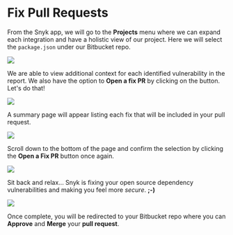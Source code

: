 # Fix Pull Requests

From the Snyk app, we will go to the **Projects** menu where we can expand each integration and have a holistic view of our project. Here we will select the `package.json` under our Bitbucket repo.

![](https://github.com/snyk/user-docs/tree/695c746d1b207ffdf923b84e4590d31b29e2cc73/docs/partner-workshops/.gitbook/assets/snyk-projects-01.png)

We are able to view additional context for each identified vulnerability in the report. We also have the option to **Open a fix PR** by clicking on the button. Let's do that!

![](https://github.com/snyk/user-docs/tree/695c746d1b207ffdf923b84e4590d31b29e2cc73/docs/partner-workshops/.gitbook/assets/snyk-pr-fix-01.png)

A summary page will appear listing each fix that will be included in your pull request.

![](https://github.com/snyk/user-docs/tree/695c746d1b207ffdf923b84e4590d31b29e2cc73/docs/partner-workshops/.gitbook/assets/snyk-pr-fix-02.png)

Scroll down to the bottom of the page and confirm the selection by clicking the **Open a Fix PR** button once again.

![](https://github.com/snyk/user-docs/tree/695c746d1b207ffdf923b84e4590d31b29e2cc73/docs/partner-workshops/.gitbook/assets/snyk-pr-fix-03.png)

Sit back and relax... Snyk is fixing your open source dependency vulnerabilities and making you feel more _secure_. **;-\)**

![](https://github.com/snyk/user-docs/tree/695c746d1b207ffdf923b84e4590d31b29e2cc73/docs/partner-workshops/.gitbook/assets/snyk-pr-fix-04.png)

Once complete, you will be redirected to your Bitbucket repo where you can **Approve** and **Merge** your **pull request**.

